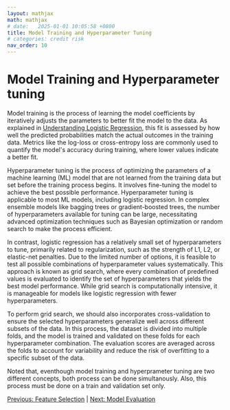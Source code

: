 ```yaml
---
layout: mathjax
math: mathjax
# date:   2025-01-01 10:05:58 +0800
title: Model Training and Hyperparameter Tuning
# categories: credit risk
nav_order: 10
---
```


# Model Training and Hyperparameter tuning
Model training is the process of learning the model coefficients by iteratively adjusts the parameters to better fit the model to the data. As explained in [Understanding Logistic Regression](logistic-regression-modelling.md), this fit is assessed by how well the predicted probabilities match the actual outcomes in the training data. Metrics like the log-loss or cross-entropy loss are commonly used to quantify the model's accuracy during training, where lower values indicate a better fit.

Hyperparameter tuning is the process of optimizing the parameters of a machine learning (ML) model that are not learned from the training data but set before the training process begins. It involves fine-tuning the model to achieve the best possible performance. Hyperparameter tuning is applicable to most ML models, including logistic regression. In complex ensemble models like bagging trees or gradient-boosted trees, the number of hyperparameters available for tuning can be large, necessitating advanced optimization techniques such as Bayesian optimization or random search to make the process efficient.

In contrast, logistic regression has a relatively small set of hyperparameters to tune, primarily related to regularization, such as the strength of L1, L2, or elastic-net penalties. Due to the limited number of options, it is feasible to test all possible combinations of hyperparameter values systematically. This approach is known as grid search, where every combination of predefined values is evaluated to identify the set of hyperparameters that yields the best model performance. While grid search is computationally intensive, it is manageable for models like logistic regression with fewer hyperparameters.

To perform grid search, we should also incorporates cross-validation to ensure the selected hyperparameters generalize well across different subsets of the data. In this process, the dataset is divided into multiple folds, and the model is trained and validated on these folds for each hyperparameter combination. The evaluation scores are averaged across the folds to account for variability and reduce the risk of overfitting to a specific subset of the data. 

Noted that, eventhough model training and hyperprameter tuning are two different concepts, both process can be done simultanously. Also, this process must be done on a train and validation set only.

[Previous: Feature Selection](./feature-selection.md) | [Next: Model Evaluation](./model-evaluation.md)